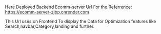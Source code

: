 Here Deployed Backend Ecomm-server Url
For the Referrence: https://ecomm-server-zjbp.onrender.com

This Url uses on Frontend To display the Data for Optimization features like Search,navbar,Category,landing and further. 
